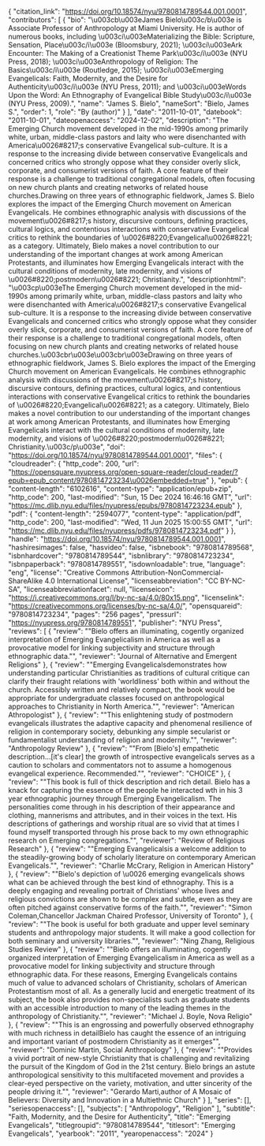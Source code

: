 {
   "citation_link": "https://doi.org/10.18574/nyu/9780814789544.001.0001",
   "contributors": [
     {
       "bio": "\u003cb\u003eJames Bielo\u003c/b\u003e is Associate Professor of Anthropology at Miami University. He is author of numerous books, including \u003ci\u003eMaterializing the Bible: Scripture, Sensation, Place\u003c/i\u003e (Bloomsbury, 2021); \u003ci\u003eArk Encounter: The Making of a Creationist Theme Park\u003c/i\u003e (NYU Press, 2018); \u003ci\u003eAnthropology of Religion: The Basics\u003c/i\u003e (Routledge, 2015); \u003ci\u003eEmerging Evangelicals: Faith, Modernity, and the Desire for Authenticity\u003c/i\u003e (NYU Press, 2011); and \u003ci\u003eWords Upon the Word: An Ethnography of Evangelical Bible Study\u003c/i\u003e (NYU Press, 2009).",
       "name": "James S. Bielo",
       "nameSort": "Bielo, James S.",
       "order": 1,
       "role": "By (author)"
     }
   ],
   "date": "2011-10-01",
   "datebook": "2011-10-01",
   "dateopenaccess": "2024-12-02",
   "description": "The Emerging Church movement developed in the mid-1990s among primarily white, urban, middle-class pastors and laity who were disenchanted with America\u0026#8217;s conservative Evangelical sub-culture. It is a response to the increasing divide between conservative Evangelicals and concerned critics who strongly oppose what they consider overly slick, corporate, and consumerist versions of faith. A core feature of their response is a challenge to traditional congregational models, often focusing on new church plants and creating networks of related house churches.Drawing on three years of ethnographic fieldwork, James S. Bielo explores the impact of the Emerging Church movement on American Evangelicals. He combines ethnographic analysis with discussions of the movement\u0026#8217;s history, discursive contours, defining practices, cultural logics, and contentious interactions with conservative Evangelical critics to rethink the boundaries of \u0026#8220;Evangelical\u0026#8221; as a category. Ultimately, Bielo makes a novel contribution to our understanding of the important changes at work among American Protestants, and illuminates how Emerging Evangelicals interact with the cultural conditions of modernity, late modernity, and visions of \u0026#8220;postmodern\u0026#8221; Christianity.",
   "descriptionhtml": "\u003cp\u003eThe Emerging Church movement developed in the mid-1990s among primarily white, urban, middle-class pastors and laity who were disenchanted with America\u0026#8217;s conservative Evangelical sub-culture. It is a response to the increasing divide between conservative Evangelicals and concerned critics who strongly oppose what they consider overly slick, corporate, and consumerist versions of faith. A core feature of their response is a challenge to traditional congregational models, often focusing on new church plants and creating networks of related house churches.\u003cbr\u003e\u003cbr\u003eDrawing on three years of ethnographic fieldwork, James S. Bielo explores the impact of the Emerging Church movement on American Evangelicals. He combines ethnographic analysis with discussions of the movement\u0026#8217;s history, discursive contours, defining practices, cultural logics, and contentious interactions with conservative Evangelical critics to rethink the boundaries of \u0026#8220;Evangelical\u0026#8221; as a category. Ultimately, Bielo makes a novel contribution to our understanding of the important changes at work among American Protestants, and illuminates how Emerging Evangelicals interact with the cultural conditions of modernity, late modernity, and visions of \u0026#8220;postmodern\u0026#8221; Christianity.\u003c/p\u003e",
   "doi": "https://doi.org/10.18574/nyu/9780814789544.001.0001",
   "files": {
     "cloudreader": {
       "http_code": 200,
       "url": "https://opensquare.nyupress.org/open-square-reader/cloud-reader/?epub=epub_content/9780814723234\u0026embedded=true"
     },
     "epub": {
       "content-length": "6102616",
       "content-type": "application/epub+zip",
       "http_code": 200,
       "last-modified": "Sun, 15 Dec 2024 16:46:16 GMT",
       "url": "https://mc.dlib.nyu.edu/files/nyupress/epubs/9780814723234.epub"
     },
     "pdf": {
       "content-length": "2594077",
       "content-type": "application/pdf",
       "http_code": 200,
       "last-modified": "Wed, 11 Jun 2025 15:00:55 GMT",
       "url": "https://mc.dlib.nyu.edu/files/nyupress/pdfs/9780814723234.pdf"
     }
   },
   "handle": "https://doi.org/10.18574/nyu/9780814789544.001.0001",
   "hashiresimages": false,
   "hasvideo": false,
   "isbnebook": "9780814789568",
   "isbnhardcover": "9780814789544",
   "isbnlibrary": "9780814723234",
   "isbnpaperback": "9780814789551",
   "isdownloadable": true,
   "language": "eng",
   "license": "Creative Commons Attribution-NonCommercial-ShareAlike 4.0 International License",
   "licenseabbreviation": "CC BY-NC-SA",
   "licenseabbreviationfacet": null,
   "licenseicon": "https://i.creativecommons.org/l/by-nc-sa/4.0/80x15.png",
   "licenselink": "https://creativecommons.org/licenses/by-nc-sa/4.0/",
   "opensquareid": "9780814723234",
   "pages": "256 pages",
   "pressurl": "https://nyupress.org/9780814789551",
   "publisher": "NYU Press",
   "reviews": [
     {
       "review": "\"Bielo offers an illuminating, cogently organized interpretation of Emerging Evangelicalism in America as well as a provocative model for linking subjectivity and structure through ethnographic data.\"",
       "reviewer": "Journal of Alternative and Emergent Religions"
     },
     {
       "review": "\"Emerging Evangelicalsdemonstrates how understanding particular Christianities as traditions of cultural critique can clarify their fraught relations with 'worldliness' both within and without the church. Accessibly written and relatively compact, the book would be appropriate for undergraduate classes focused on anthropological approaches to Christianity in North America.\"",
       "reviewer": "American Athropologist"
     },
     {
       "review": "\"This enlightening study of postmodern evangelicals illustrates the adaptive capacity and phenomenal resilience of religion in contemporary society, debunking any simple secularist or fundamentalist understanding of religion and modernity.\"",
       "reviewer": "Anthropology Review"
     },
     {
       "review": "\"From [Bielo's] empathetic description...[it's clear] the growth of introspective evangelicals serves as a caution to scholars and commentators not to assume a homogenous evangelical experience. Recommended.\"",
       "reviewer": "CHOICE"
     },
     {
       "review": "\"This book is full of thick description and rich detail. Bielo has a knack for capturing the essence of the people he interacted wth in his 3 year ethnographic journey through Emerging Evangelicalism. The personalities come through in his description of their appearance and clothing, mannerisms and attributes, and in their voices in the text. His descriptions of gatherings and worship ritual are so vivid that at times I found myself transported through his prose back to my own ethnographic research on Emerging congregations.\"",
       "reviewer": "Review of Religious Research"
     },
     {
       "review": "\"Emerging Evangelicalsis a welcome addition to the steadily-growing body of scholarly literature on contemporary American Evangelicals.\"",
       "reviewer": "Charlie McCrary, Religion in American History"
     },
     {
       "review": "\"Bielo's depiction of \u0026 emerging evangelicals shows what can be achieved through the best kind of ethnography. This is a deeply engaging and revealing portrait of Christians' whose lives and religious convictions are shown to be complex and subtle, even as they are often pitched against conservative forms of the faith.\"",
       "reviewer": "Simon Coleman,Chancellor Jackman Chaired Professor, University of Toronto"
     },
     {
       "review": "\"The book is useful for both graduate and upper level seminary students and anthropology major students. It will make a good collection for both seminary and university libraries.\"",
       "reviewer": "Ning Zhang, Religious Studies Review"
     },
     {
       "review": "\"Bielo offers an illuminating, cogently organized interpretation of Emerging Evangelicalism in America as well as a provocative model for linking subjectivity and structure through ethnographic data. For these reasons, Emerging Evangelicals contains much of value to advanced scholars of Christianity, scholars of American Protestantism most of all. As a generally lucid and energetic treatment of its subject, the book also provides non-specialists such as graduate students with an accessible introduction to many of the leading themes in the anthropology of Christianity.\"",
       "reviewer": "Michael J. Boyle, Nova Religio"
     },
     {
       "review": "\"This is an engrossing and powerfully observed ethnography with much richness in detailBielo has caught the essence of an intriguing and important variant of postmodern Christianity as it emerges\"",
       "reviewer": "Dominic Martin, Social Anthropology"
     },
     {
       "review": "\"Provides a vivid portrait of new-style Christianity that is challenging and revitalizing the pursuit of the Kingdom of God in the 21st century. Bielo brings an astute anthropological sensitivity to this multifaceted movement and provides a clear-eyed perspective on the variety, motivation, and utter sincerity of the people driving it.\"",
       "reviewer": "Gerardo Marti,author of A Mosaic of Believers: Diversity and Innovation in a Multiethnic Church"
     }
   ],
   "series": [],
   "seriesopenaccess": [],
   "subjects": [
     "Anthropology",
     "Religion"
   ],
   "subtitle": "Faith, Modernity, and the Desire for Authenticity",
   "title": "Emerging Evangelicals",
   "titlegroupid": "9780814789544",
   "titlesort": "Emerging Evangelicals",
   "yearbook": "2011",
   "yearopenaccess": "2024"
 }
